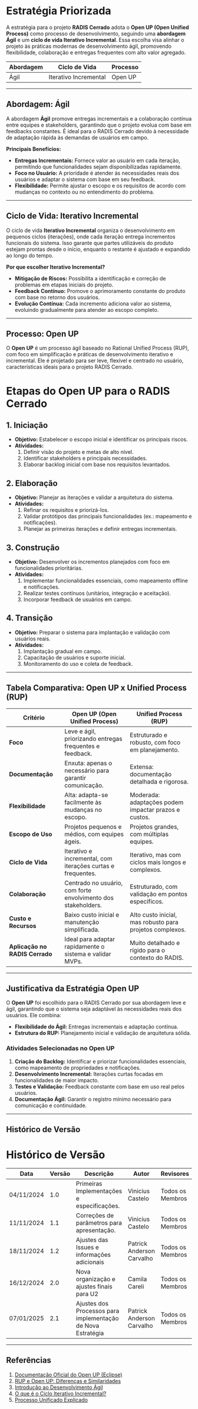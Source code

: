 # Estratégia Priorizada

A estratégia para o projeto **RADIS Cerrado** adota o **Open UP (Open Unified Process)** como processo de desenvolvimento, seguindo uma **abordagem Ágil** e um **ciclo de vida Iterativo Incremental**. Essa escolha visa alinhar o projeto às práticas modernas de desenvolvimento ágil, promovendo flexibilidade, colaboração e entregas frequentes com alto valor agregado.

| **Abordagem** | **Ciclo de Vida**     | **Processo** |
|---------------|-----------------------|--------------|
| Ágil          | Iterativo Incremental | Open UP      |

---

## Abordagem: Ágil

A abordagem **Ágil** promove entregas incrementais e a colaboração contínua entre equipes e stakeholders, garantindo que o projeto evolua com base em feedbacks constantes. É ideal para o RADIS Cerrado devido à necessidade de adaptação rápida às demandas de usuários em campo.

**Principais Benefícios:**

- **Entregas Incrementais:** Fornece valor ao usuário em cada iteração, permitindo que funcionalidades sejam disponibilizadas rapidamente.
- **Foco no Usuário:** A prioridade é atender às necessidades reais dos usuários e adaptar o sistema com base em seu feedback.
- **Flexibilidade:** Permite ajustar o escopo e os requisitos de acordo com mudanças no contexto ou no entendimento do problema.

---

## Ciclo de Vida: Iterativo Incremental

O ciclo de vida **Iterativo Incremental** organiza o desenvolvimento em pequenos ciclos (iterações), onde cada iteração entrega incrementos funcionais do sistema. Isso garante que partes utilizáveis do produto estejam prontas desde o início, enquanto o restante é ajustado e expandido ao longo do tempo.

**Por que escolher Iterativo Incremental?**

- **Mitigação de Riscos:** Possibilita a identificação e correção de problemas em etapas iniciais do projeto.
- **Feedback Contínuo:** Promove o aprimoramento constante do produto com base no retorno dos usuários.
- **Evolução Contínua:** Cada incremento adiciona valor ao sistema, evoluindo gradualmente para atender ao escopo completo.

---

## Processo: Open UP

O **Open UP** é um processo ágil baseado no Rational Unified Process (RUP), com foco em simplificação e práticas de desenvolvimento iterativo e incremental. Ele é projetado para ser leve, flexível e centrado no usuário, características ideais para o projeto RADIS Cerrado.

# Etapas do Open UP para o RADIS Cerrado

## 1. Iniciação
- **Objetivo:** Estabelecer o escopo inicial e identificar os principais riscos.
- **Atividades:**
  1. Definir visão do projeto e metas de alto nível.
  2. Identificar stakeholders e principais necessidades.
  3. Elaborar backlog inicial com base nos requisitos levantados.

## 2. Elaboração
- **Objetivo:** Planejar as iterações e validar a arquitetura do sistema.
- **Atividades:**
  1. Refinar os requisitos e priorizá-los.
  2. Validar protótipos das principais funcionalidades (ex.: mapeamento e notificações).
  3. Planejar as primeiras iterações e definir entregas incrementais.

## 3. Construção
- **Objetivo:** Desenvolver os incrementos planejados com foco em funcionalidades prioritárias.
- **Atividades:**
  1. Implementar funcionalidades essenciais, como mapeamento offline e notificações.
  2. Realizar testes contínuos (unitários, integração e aceitação).
  3. Incorporar feedback de usuários em campo.

## 4. Transição
- **Objetivo:** Preparar o sistema para implantação e validação com usuários reais.
- **Atividades:**
  1. Implantação gradual em campo.
  2. Capacitação de usuários e suporte inicial.
  3. Monitoramento do uso e coleta de feedback.

---

## Tabela Comparativa: Open UP x Unified Process (RUP)

| **Critério**                      | **Open UP (Open Unified Process)**                          | **Unified Process (RUP)**                                |
|-----------------------------------|------------------------------------------------------------|---------------------------------------------------------|
| **Foco**                          | Leve e ágil, priorizando entregas frequentes e feedback.   | Estruturado e robusto, com foco em planejamento.        |
| **Documentação**                  | Enxuta: apenas o necessário para garantir comunicação.     | Extensa: documentação detalhada e rigorosa.            |
| **Flexibilidade**                 | Alta: adapta-se facilmente às mudanças no escopo.          | Moderada: adaptações podem impactar prazos e custos.    |
| **Escopo de Uso**                 | Projetos pequenos e médios, com equipes ágeis.             | Projetos grandes, com múltiplas equipes.               |
| **Ciclo de Vida**                 | Iterativo e incremental, com iterações curtas e frequentes. | Iterativo, mas com ciclos mais longos e complexos.      |
| **Colaboração**                   | Centrado no usuário, com forte envolvimento dos stakeholders. | Estruturado, com validação em pontos específicos.      |
| **Custo e Recursos**              | Baixo custo inicial e manutenção simplificada.             | Alto custo inicial, mas robusto para projetos complexos.|
| **Aplicação no RADIS Cerrado**    | Ideal para adaptar rapidamente o sistema e validar MVPs.   | Muito detalhado e rígido para o contexto do RADIS.     |

---

## Justificativa da Estratégia Open UP

O **Open UP** foi escolhido para o RADIS Cerrado por sua abordagem leve e ágil, garantindo que o sistema seja adaptável às necessidades reais dos usuários. Ele combina:

- **Flexibilidade do Ágil:** Entregas incrementais e adaptação contínua.
- **Estrutura do RUP:** Planejamento inicial e validação de arquitetura sólida.

### Atividades Selecionadas no Open UP

1. **Criação do Backlog:** Identificar e priorizar funcionalidades essenciais, como mapeamento de propriedades e notificações.
2. **Desenvolvimento Incremental:** Iterações curtas focadas em funcionalidades de maior impacto.
3. **Testes e Validação:** Feedback constante com base em uso real pelos usuários.
4. **Documentação Ágil:** Garantir o registro mínimo necessário para comunicação e continuidade.

---

## Histórico de Versão

# Histórico de Versão

| **Data**   | **Versão** | **Descrição**                               | **Autor**                 | **Revisores**    |
| ---------- | ---------- | ------------------------------------------- | ------------------------- | ---------------- |
| 04/11/2024 | 1.0        | Primeiras Implementações e especificações.  | Vinicius Castelo          | Todos os Membros |
| 11/11/2024 | 1.1        | Correções de parâmetros para apresentação.  | Vinicius Castelo          | Todos os Membros |
| 18/11/2024 | 1.2        | Ajustes das Issues e informações adicionais | Patrick Anderson Carvalho | Todos os Membros |
| 16/12/2024 | 2.0        | Nova organização e ajustes finais para U2   | Camila Careli             | Todos os Membros |
| 07/01/2025 | 2.1        | Ajustes dos Processos para implementação de Nova Estratégia | Patrick Anderson Carvalho | Todos os Membros |
---

## Referências

1. [Documentação Oficial do Open UP (Eclipse)](https://www.eclipse.org/epf/)
2. [RUP e Open UP: Diferenças e Similaridades](https://www.devmedia.com.br/openup-guia-para-projetos/26489)
3. [Introdução ao Desenvolvimento Ágil](https://www.alura.com.br/artigos/desenvolvimento-agil)
4. [O que é o Ciclo Iterativo Incremental?](https://blog.geekhunter.com.br/ciclo-iterativo-incremental/)
5. [Processo Unificado Explicado](https://pt.wikipedia.org/wiki/Processo_Unificado)
